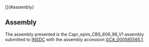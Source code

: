 []{#assembly}

Assembly
--------

The assembly presented is the Capr\_epim\_CBS\_606\_96\_V1 assembly
submitted to [INSDC](http://www.insdc.org) with the assembly accession
[GCA\_000585565.1](http://www.ebi.ac.uk/ena/data/view/GCA_000585565.1).
